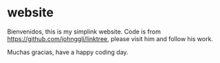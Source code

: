 # website

Bienvenidos, this is my simplink website. Code is from https://github.com/johnggli/linktree, please visit him and follow his work. 

Muchas gracias, have a happy coding day.